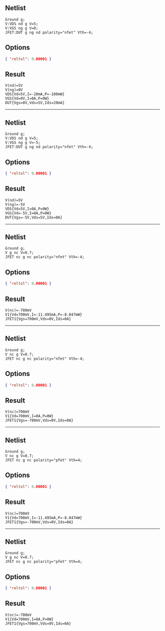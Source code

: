 ## Netlist

```text
Ground g;
V:VDS nd g V=5;
V:VGS ng g V=0;
JFET:DUT g ng nd polarity="nfet" Vth=-4;
```

## Options

```json
{ "reltol": 0.00001 }
```

## Result

```text
V(nd)=5V
V(ng)=0V
VDS{Vd=5V,I=-20mA,P=-100mW}
VGS{Vd=0V,I=0A,P=0W}
DUT{Vgs=0V,Vds=5V,Ids=20mA}
```

---

## Netlist

```text
Ground g;
V:VDS nd g V=5;
V:VGS ng g V=-5;
JFET:DUT g ng nd polarity="nfet" Vth=-4;
```

## Options

```json
{ "reltol": 0.00001 }
```

## Result

```text
V(nd)=5V
V(ng)=-5V
VDS{Vd=5V,I=0A,P=0W}
VGS{Vd=-5V,I=0A,P=0W}
DUT{Vgs=-5V,Vds=5V,Ids=0A}
```

---

## Netlist

```text
Ground g;
V g nc V=0.7;
JFET nc g nc polarity="nfet" Vth=-4;
```

## Options

```json
{ "reltol": 0.00001 }
```

## Result

```text
V(nc)=-700mV
V1{Vd=700mV,I=-11.495mA,P=-8.047mW}
JFET1{Vgs=700mV,Vds=0V,Ids=0A}
```

---

## Netlist

```text
Ground g;
V nc g V=0.7;
JFET nc g nc polarity="nfet" Vth=-4;
```

## Options

```json
{ "reltol": 0.00001 }
```

## Result

```text
V(nc)=700mV
V1{Vd=700mV,I=0A,P=0W}
JFET1{Vgs=-700mV,Vds=0V,Ids=0A}
```

---

## Netlist

```text
Ground g;
V nc g V=0.7;
JFET nc g nc polarity="pfet" Vth=4;
```

## Options

```json
{ "reltol": 0.00001 }
```

## Result

```text
V(nc)=700mV
V1{Vd=700mV,I=-11.495mA,P=-8.047mW}
JFET1{Vgs=-700mV,Vds=0V,Ids=0A}
```

---

## Netlist

```text
Ground g;
V g nc V=0.7;
JFET nc g nc polarity="pfet" Vth=4;
```

## Options

```json
{ "reltol": 0.00001 }
```

## Result

```text
V(nc)=-700mV
V1{Vd=700mV,I=0A,P=0W}
JFET1{Vgs=700mV,Vds=0V,Ids=0A}
```
